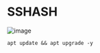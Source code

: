 # SSHASH

![image](https://github.com/RAPS-LAUNCHER/SSHASH/assets/143559207/f44a7274-a18b-47b6-9384-ad01ca659f1a)

```
apt update && apt upgrade -y
```
